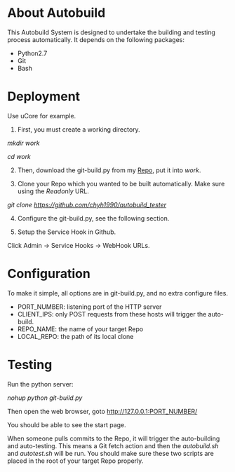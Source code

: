 About Autobuild
===========

This Autobuild System is designed to undertake the building and testing 
process automatically. It depends on the following packages:

+ Python2.7
+ Git
+ Bash


Deployment
============

Use uCore for example. 

1. First, you must create a working directory.

*mkdir work*

*cd work*

2. Then, download the git-build.py from my [Repo](https://github.com/chyh1990/autobuild_tester),
put it into *work*.

3. Clone your Repo which you wanted to be built automatically.
Make sure using the *Readonly* URL.

*git clone https://github.com/chyh1990/autobuild_tester*

4. Configure the git-build.py, see the following section.

5. Setup the Service Hook in Github.

Click Admin -> Service Hooks -> WebHook URLs.


Configuration
===========
To make it simple, all options are in git-build.py, and no extra configure files.

+ PORT_NUMBER: listening port of the HTTP server
+ CLIENT_IPS:  only POST requests from these hosts will trigger the auto-build.
+ REPO_NAME:   the name of your target Repo
+ LOCAL_REPO:  the path of its local clone


Testing
===========
Run the python server:

*nohup python git-build.py*

Then open the web browser, goto 
http://127.0.0.1:PORT_NUMBER/

You should be able to see the start page.

When someone pulls commits to the Repo, it will trigger the auto-building and auto-testing.
This means a Git fetch action and then the *autobuild.sh* and *autotest.sh* will be run.
You should make sure these two scripts are placed in the root of your target Repo properly.



